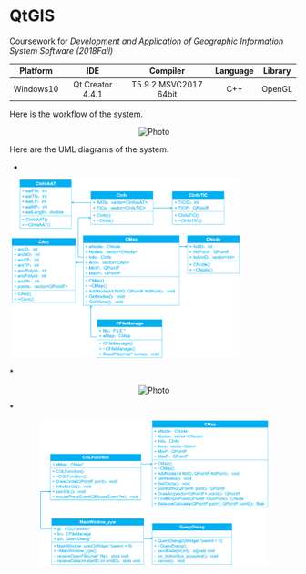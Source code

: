 # QtGIS
Coursework for *Development and Application of Geographic Information System Software (2018Fall)*

Platform | IDE | Compiler | Language | Library
:-: | :-: | :-: | :-: | :-:
Windows10 | Qt Creator 4.4.1 | T5.9.2 MSVC2017 64bit | C++ | OpenGL| 

Here is the workflow of the system.<br/>

<p align="center">
  <img src="https://github.com/ywyue/QtGIS/figures/QtGIS.png" alt="Photo" style="width: 500px;"/> 
</p>

Here are the UML diagrams of the system.<br/>
* <p align="center">
  <img src="https://github.com/ywyue/QtGIS/blob/master/figures/Class_for_reading_E00.png" alt="Photo" style="width: 400px;"/> 
  </p>
* <p align="center">
  <img src="https://github.com/ywyue/QtGIS/blob/master/figures/Class_for_visulization.png.png" alt="Photo" style="width: 400px;"/> 
  </p>
* <p align="center">
  <img src="https://github.com/ywyue/QtGIS/blob/master/figures/Class_for_shortest_path_analysis.png" alt="Photo" style="width: 400px;"/> 
  </p>